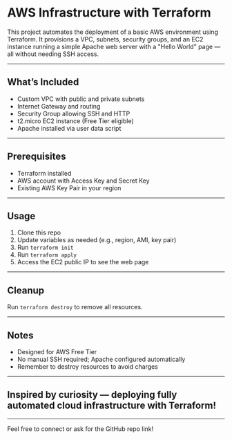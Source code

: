 # AWS Infrastructure with Terraform

This project automates the deployment of a basic AWS environment using Terraform. It provisions a VPC, subnets, security groups, and an EC2 instance running a simple Apache web server with a "Hello World" page — all without needing SSH access.

---

## What’s Included

- Custom VPC with public and private subnets  
- Internet Gateway and routing  
- Security Group allowing SSH and HTTP  
- t2.micro EC2 instance (Free Tier eligible)  
- Apache installed via user data script  

---

## Prerequisites

- Terraform installed  
- AWS account with Access Key and Secret Key  
- Existing AWS Key Pair in your region  

---

## Usage

1. Clone this repo  
2. Update variables as needed (e.g., region, AMI, key pair)  
3. Run `terraform init`  
4. Run `terraform apply`  
5. Access the EC2 public IP to see the web page  

---

## Cleanup

Run `terraform destroy` to remove all resources.

---

## Notes

- Designed for AWS Free Tier  
- No manual SSH required; Apache configured automatically  
- Remember to destroy resources to avoid charges  

---

## Inspired by curiosity — deploying fully automated cloud infrastructure with Terraform!

---

Feel free to connect or ask for the GitHub repo link!
